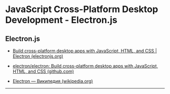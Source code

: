 # JavaScript Cross-Platform Desktop Development - Electron.js

## Electron.js

* [Build cross-platform desktop apps with JavaScript, HTML, and CSS | Electron (electronjs.org)](https://www.electronjs.org/)

* [electron/electron: Build cross-platform desktop apps with JavaScript, HTML, and CSS (github.com)](https://github.com/electron/electron)

* [Electron — Википедия (wikipedia.org)](https://ru.wikipedia.org/wiki/Electron)

---
